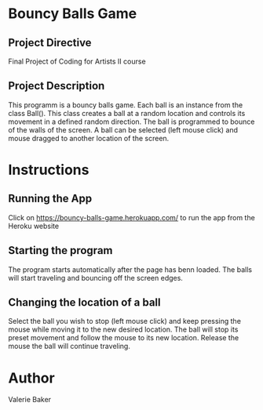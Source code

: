 # Bouncy Balls Game

## Project Directive

Final Project of Coding for Artists II course

## Project Description

This programm is a bouncy balls game.  Each ball is an instance from the class Ball(). This
class creates a ball at a random location and controls its movement in a defined random 
direction. The ball is programmed to bounce of the walls of the screen. A ball can be 
selected (left mouse click) and mouse dragged to another location of the screen.

# Instructions

## Running the App

Click on <https://bouncy-balls-game.herokuapp.com/> to run the app from the Heroku website

## Starting the program

The program starts automatically after the page has benn loaded. 
The balls will start traveling and bouncing off the screen edges.

## Changing the location of a ball

Select the ball you wish to stop (left mouse click) and keep pressing the mouse while 
moving it to the new desired location. The ball will stop its preset movement and follow
the mouse to its new location. Release the mouse the ball will continue traveling.

# Author

Valerie Baker
